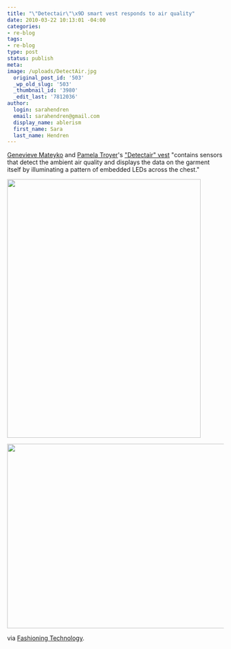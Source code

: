 ```yaml
---
title: "\"Detectair\"\x9D smart vest responds to air quality"
date: 2010-03-22 10:13:01 -04:00
categories:
- re-blog
tags:
- re-blog
type: post
status: publish
meta:
image: /uploads/DetectAir.jpg
  original_post_id: '503'
  _wp_old_slug: '503'
  _thumbnail_id: '3980'
  _edit_last: '7812036'
author:
  login: sarahendren
  email: sarahendren@gmail.com
  display_name: ablerism
  first_name: Sara
  last_name: Hendren
---
```


<p><a href="http://www.fashioningtech.com/profile/GenevieveMateyko">Genevieve Mateyko</a> and <a href="http://www.pamela.troyer.me/">Pamela Troyer</a>'s <a href="http://www.fashioningtech.com/profiles/blogs/detectair-an-ecowearable-that">"Detectair" vest</a> "contains sensors that detect the ambient air quality and displays the data on the garment itself by illuminating a pattern of embedded LEDs across the chest."</p>
<p><a href="http://ablersite.files.wordpress.com/2010/03/detectair.jpg"><img class="alignnone size-full wp-image-3980" title="DetectAir" src="{{ site.baseurl }}/uploads/detectair.jpg" alt="" width="450" height="600" /></a></p>
<p><a href="http://ablersite.files.wordpress.com/2010/03/detectair01.jpg"><img class="alignnone size-full wp-image-3981" title="Detectair01" src="{{ site.baseurl }}/uploads/detectair01.jpg" alt="" width="640" height="428" /></a></p>
<p>via <a href="http://www.fashioningtech.com/profiles/blogs/detectair-an-ecowearable-that">Fashioning Technology</a>.</p>
